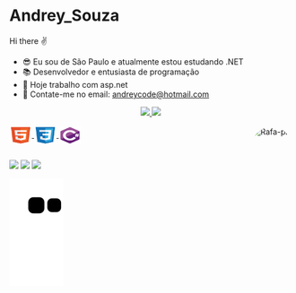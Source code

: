 # Andrey_Souza
Hi there ✌
- 😎 Eu sou de São Paulo e atualmente estou estudando .NET
- 📚 Desenvolvedor e entusiasta de programação
- 🔧 Hoje trabalho com asp.net
- 📨 Contate-me no email: andreycode@hotmail.com

<div align="center">
  <a href="https://github.com/rafaballerini">
    
  <img height="180em" src="https://github-readme-stats.vercel.app/api?username=andreicode-lofi&show_icons=true&theme=dark&include_all_commits=true&count_private=true"/>
    
  <img height="180em" src="https://github-readme-stats.vercel.app/api/top-langs/?username=andreicode-lofi&layout=compact&langs_count=7&theme=dark"/>
</div>
  
<div style="display: inline_block"><br>
 
 
  
  <img align="center" alt="Rafa-HTML" height="30" width="40" src="https://raw.githubusercontent.com/devicons/devicon/master/icons/html5/html5-original.svg">
  <img align="center" alt="Rafa-CSS" height="30" width="40" src="https://raw.githubusercontent.com/devicons/devicon/master/icons/css3/css3-original.svg">
  <img align="center" alt="Rafa-Csharp" height="30" width="40" src="https://raw.githubusercontent.com/devicons/devicon/master/icons/csharp/csharp-original.svg">
  <img align="right" alt="Rafa-pic" height="150" style="border-radius:50px;" src="https://media.discordapp.net/attachments/639956127056134178/890373478988013628/Publicacoes_Instagram_1_1.png?width=676&height=676">
</div>
  
  ##
 
<div> 
  
 
 
 <a href="https://discord.gg/wagxzStdcR" target="_blank"><img src="https://img.shields.io/badge/Discord-7289DA?style=for-the-badge&logo=discord&logoColor=white" target="_blank"></a> 
  <a href = "mailto:contatorafaballerini@gmail.com"><img src="https://img.shields.io/badge/-Gmail-%23333?style=for-the-badge&logo=gmail&logoColor=white" target="_blank"></a>
  <a href="https://www.linkedin.com/in/rafaella-ballerini-45875016a" target="_blank"><img src="https://img.shields.io/badge/-LinkedIn-%230077B5?style=for-the-badge&logo=linkedin&logoColor=white" target="_blank"></a> 
 
  ![Snake animation](https://github.com/rafaballerini/rafaballerini/blob/output/github-contribution-grid-snake.svg)
 
</div>
